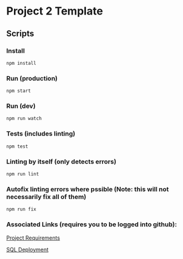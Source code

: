 # Project 2 Template

## Scripts
### Install
    npm install
### Run (production)
    npm start
### Run (dev)
    npm run watch
### Tests (includes linting)
    npm test
### Linting by itself (only detects errors)
    npm run lint
### Autofix linting errors where pssible (Note: this will not necessarily fix all of them)
    npm run fix

    
### Associated Links (requires you to be logged into github):
[Project Requirements](https://github.com/the-Coding-Boot-Camp-at-UT/UT-AUS-FSF-FT-03-2020-U-C/blob/master/01-Class-Content/15-Project-2/02-Homework/README.md)

[SQL Deployment](https://github.com/the-Coding-Boot-Camp-at-UT/UT-AUS-FSF-FT-03-2020-U-C/blob/master/01-Class-Content/14-Full-Stack/04-Supplemental/SequelizeHerokuDeploymentProcess.md)
